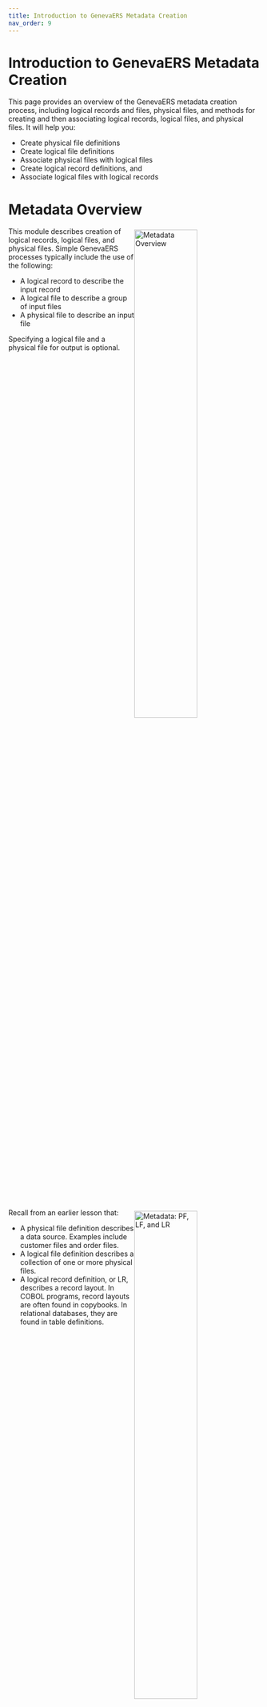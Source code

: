 ```yaml
---
title: Introduction to GenevaERS Metadata Creation
nav_order: 9
---
```


# Introduction to GenevaERS Metadata Creation

This page provides an overview of the GenevaERS metadata creation process, including  logical records and files, physical files, and methods for creating and then associating logical records, logical files, and physical files.  It will help you:
- Create physical file definitions 
- Create logical file definitions 
- Associate physical files with logical files 
- Create logical record definitions, and
- Associate logical files with logical records


<div style="clear: right" >

# Metadata Overview

<img style="float: right;" width="50%" vspace="5" alt="Metadata Overview" src=images/Module9-Metadata_Creation/Module9_Slide3.jpeg title="Metadata Overview"/>

This module describes creation of logical records, logical files, and physical files. Simple GenevaERS processes typically include the use of the following:
- A logical record to describe the input record 
- A logical file to describe a group of input files
- A physical file to describe an input file 

Specifying a logical file and a physical file for output is optional. 

<div style="clear: right" >

<img style="float: right;" width="50%" vspace="5" alt="Metadata: PF, LF, and LR" src=images/Module9-Metadata_Creation/Module9_Slide4.jpeg title="Metadata: PF, LF, and LR"/>

Recall from an earlier lesson that: 
- A physical file definition describes a data source. Examples include customer files and order files. 
- A logical file definition describes a collection of one or more physical files. 
- A logical record definition, or LR, describes a record layout. In COBOL programs, record layouts are often found in copybooks. In relational databases, they are found in table definitions. 

<div style="clear: right" >

# Physical Files

<img style="float: right;" width="50%" vspace="5" alt="Metadata: Physical File" src=images/Module9-Metadata_Creation/Module9_Slide5.jpeg title="Metadata: Physical File"/>

To create a physical file, you begin by opening the Administration menu, selecting New, and then selecting Physical File. To select and edit an existing physical file, click the Physical File icon in the navigation pane, and then double-click the appropriate physical file to select it from the list.

<div style="clear: right" >

## Name

<img style="float: right;" width="50%" vspace="5" alt="Physical File – Named" src=images/Module9-Metadata_Creation/Module9_Slide6.jpeg title="Physical File – Named"/>

Begin by giving the physical file a descriptive name. All GenevaERS components must be uniquely named within an environment. The names may be up to 48 characters long, starting with a letter, and composed of letters, numbers, and the underscore (_). 

It is a good practice to add an underscore and the letters “PF” at the end of the name. This is not required, but it helps differentiate physical files from similarly named logical files and logical records. Typical names would be “CUSTOMER_PF,” “ORDER001_PF,” and “US_SALES_PF.”

<div style="clear: right" >

## File Type

<img style="float: right;" width="50%" vspace="5" alt="Physical File – File Type" src=images/Module9-Metadata_Creation/Module9_Slide7.jpeg title="Physical File – File Type"/>

Next, open the File Type list. Most GenevaERS processes use disk files. Select Tape File only when GenevaERS high-speed tape processing is required. Pipes and tokens are special internal GenevaERS virtual files that are never written to disk or tape. Find out more about them in the “Physical File” subsection of the “Metadata” section of the GenevaERS help documentation, which can be opened from the Help menu of the Workbench. 

<div style="clear: right" >

## Access Method

<img style="float: right;" width="50%" vspace="5" alt="Physical File – Access Method" src=images/Module9-Metadata_Creation/Module9_Slide8.jpeg title="Physical File – Access Method"/>

Next, open the Access Method list. Again, typical GenevaERS processes use sequential - standard access. Information about other types of access methods can be found in the GenevaERS help documentation.

<div style="clear: right" >

## Exits

<img style="float: right;" width="50%" vspace="5" alt="Physical File – Exits" src=images/Module9-Metadata_Creation/Module9_Slide9.jpeg title="Physical File – Exits"/>

The Read User-Exit Routine field, the parameters field, and the Comments field are optional. Read user-exits are custom-developed programs called by the Extract Engine to read data from files for input to GenevaERS, rather than the engine reading the files directly. Parameters may be passed to the exits when they are called. 

<div style="clear: right" >

## SQL

<img style="float: right;" width="50%" vspace="5" alt="Physical File – SQL" src=images/Module9-Metadata_Creation/Module9_Slide10.jpeg title="Physical File – SQL"/>

If source data resides in an IBM® DB2® database, the “DB2 via SQL” access method or the “DB2 via VSAM” access method is chosen. This SQL section of the Physical File tab allows you to define the DB2 connection. Details about how to set up a DB2 connection can be found in the GenevaERS help.

<div style="clear: right" >

# Data Set Input

<img style="float: right;" width="50%" vspace="5" alt="Physical File – Data Set Input" src=images/Module9-Metadata_Creation/Module9_Slide11.jpeg title="Physical File – Data Set Input"/>

The Dataset tab allows for specification of the input and output parameters for physical files. For input data sets, GenevaERS processes typically use the input DD name. This 8-character name should match what is placed in the JCL for the Extract phase step of the Performance Engine.

The data set name (or DSN), read disposition (or ReadDISP), and record length parameters are optional. If the actual fully qualified data set name is provided and the input DD name is not found in the JCL, the Extract Engine attempts to dynamically allocate this file. If no disposition is specified here, it defaults to Share. 

<div style="clear: right" >

## Data Set Output

<img style="float: right;" width="50%" vspace="5" alt="Physical File – Data Set Output" src=images/Module9-Metadata_Creation/Module9_Slide12.jpeg title="Physical File – Data Set Output"/>

The Output DD Name field enables you to specify the DD name that will receive output from a view. The other output data set parameters, which correspond to typical JCL file parameters, may be used for dynamic file allocation. Depending upon your operating system configuration, the Performance Engine may not be able to dynamically allocate output files.

<div style="clear: right" >

## Associated Logical Files

<img style="float: right;" width="50%" vspace="5" alt="Physical File – Associated Logical Files" src=images/Module9-Metadata_Creation/Module9_Slide13.jpeg title="Physical File – Associated Logical Files"/>

When the physical file is saved, it is assigned a unique GenevaERS ID. The time stamps show when the file was created, and when it was last updated.

Physical files are contained within one or more logical files. A list of the associated logical files is presented on this screen for reference. The association of a physical file with a logical file can be done on the Logical File screen, which will be shown later. 

<div style="clear: right" >

# Logical Files

<img style="float: right;" width="50%" vspace="5" alt="Logical File" src=images/Module9-Metadata_Creation/Module9_Slide14.jpeg title="Logical File"/>

Depending on how Workbench security is set up, the Workbench menu bar displays either the Administration menu (for system administrators) or the Components menu (for non-administrators). To create a logical file, you begin by opening the Administration or Components menu, selecting New, and then selecting Logical File. To select and edit an existing logical file, click the Logical File icon in the navigation pane and then double-click the appropriate logical file to select it from the list.

<div style="clear: right" >

## Name

<img style="float: right;" width="50%" vspace="5" alt="Logical File – Name" src=images/Module9-Metadata_Creation/Module9_Slide15.jpeg title="Logical File – Name"/>

Remember that a physical file definition must have a unique name. A logical file definition must also have a unique name. The name may be up to 48 characters long, starting with a letter, and composed of letters, numbers, and the underscore (_). 

It is a good practice to add an underscore and the letters “LF” at the end of the name. This is not required, but it helps differentiate logical files from similarly named physical files and logical records. Typical names are “CUSTOMER_LF,” “ORDER_LF,” and “SALES_LF.” 

You can use the Comments field to describe this logical file and its purpose.

<div style="clear: right" >

## Physical File Association

<img style="float: right;" width="50%" vspace="5" alt="Logical File – Physical File Association" src=images/Module9-Metadata_Creation/Module9_Slide16.jpeg title="Logical File – Physical File Association"/>

Logical files are associated with one or more physical files. To make the association, click Add and select the physical file to be associated. After you click OK, the physical file is displayed in the Associated Physical Files area.

<div style="clear: right" >

<img style="float: right;" width="50%" vspace="5" alt="Logical File – Physical File Association" src=images/Module9-Metadata_Creation/Module9_Slide17.jpeg title="Logical File – Physical File Association"/>

If we return now to the Physical File screen that we were discussing a few slides ago, we can see that the association is also shown here. In this case, CUSTOMER_LF is displayed as a logical file associated with the CUSTOMER_PF physical file. 

<div style="clear: right" >

## Associated LRs

<img style="float: right;" width="50%" vspace="5" alt="Logical File – Associated LRs" src=images/Module9-Metadata_Creation/Module9_Slide18.jpeg title="Logical File – Associated LRs"/>

After you save the logical file for the first time, an ID is assigned and the time stamps are updated. 
The records in logical files can be described by many logical records. A list of the associated logic records is presented on this screen for reference. You can associate a logical file with an LR on the Logical Record screen. You must first define an LR before you make the association.

<div style="clear: right" >

# Logical Record

<img style="float: right;" width="50%" vspace="5" alt="Logical Record" src=images/Module9-Metadata_Creation/Module9_Slide19.jpeg title="Logical Record"/>

To create a logical record, open the Administration or Components) menu, New, and then select Logical Record. To edit an existing logical record, select Logical Record in the navigation pane and then select the existing LR from the LR list.

<div style="clear: right" >

<img style="float: right;" width="50%" vspace="5" alt="Logical Record Properties" src=images/Module9-Metadata_Creation/Module9_Slide20.jpeg title="Logical Record Properties"/>

Logical records must be given a name. As with PF names and LF names, an LR name may be up to 48 characters long, starting with a letter, and composed of letters, numbers, and the underscore (_). 

Select Logical File for the type because this LR will be associated with a logical file. All LRs are inactive until they contain at least one field.

The lookup user-exit routine and parameters are used for custom-developed routines that are called instead of doing a lookup.

<div style="clear: right" >

## Fields

<img style="float: right;" width="50%" vspace="5" alt="Logical Record Fields" src=images/Module9-Metadata_Creation/Module9_Slide21.jpeg title="Logical Record Fields"/>


Click the LR Fields tab. The grid on this panel is used to create and maintain field definitions. Fields are defined with names, data types, start positions and lengths, and numbers of decimal points. All the data types discussed in the “I/O Processing and Data Types” module of this training course are available for each field. 

To begin, select Add Field from the Edit menu. Then click the Add Field icon (the plus sign) on the Logical Record Editor toolbar or press Alt+Insert. This enables you to fill in values to complete the field definition. As with LR names, a field name may be up to 48 characters long, starting with a letter, and composed of letters, numbers, and the underscore (_). 

<div style="clear: right" >

## Keys and Global Fields

<img style="float: right;" width="50%" vspace="5" alt="Logical Record Keys and Global Fields" src=images/Module9-Metadata_Creation/Module9_Slide22.jpeg title="Logical Record Keys and Global Fields"/>

When you save the logical record, the system automatically assigns a field ID to each field definition. 

For a logical record to be the target of a join, you must define the structure of the primary key. The primary key can be composed of one or more fields. Click in the Primary Key cell for the first field in the key, and select 1. Select 2 for the second field in the primary key, and continue in this way until all key fields are defined. 
The total length of all key fields in the LR is shown in the Total Key Length field. 

<div style="clear: right" >

## Redefines

<img style="float: right;" width="50%" vspace="5" alt="Logical Record Redefines" src=images/Module9-Metadata_Creation/Module9_Slide23.jpeg title="Logical Record Redefines"/>

Typically, as fields are added, the start position of the new field begins at the end position of the last added field. However, you can set field positions to overlap, using the Redefines check box. This check box allows modification of the Fixed Position field. 

Use the number in the Total Length field to ensure that the length of the LR is correct when adding redefined fields. 

In this example, the customer date of birth year and month field starts at the same position as the full customer date of birth field. 

<div style="clear: right" >

## Other Fields

<img style="float: right;" width="50%" vspace="5" alt="Logical Record Other Fields" src=images/Module9-Metadata_Creation/Module9_Slide24.jpeg title="Logical Record Other Fields"/>

Scrolling right on the grid reveals additional field attributes that can be assigned. The Date/Time Format field designates how the date is stored in fields, if applicable. A check mark in the Signed check box indicates that the field contains valid sign data. If this field is used as a column in a view, the headings entered here (1,2, & 3) are used as the headings for the column in that view.

<div style="clear: right" >

## Logical File Association

<img style="float: right;" width="50%" vspace="5" alt="Logical Record - Logical File Association" src=images/Module9-Metadata_Creation/Module9_Slide25.jpeg title="Logical Record - Logical File Association"/>

After you enter the field definitions, you click the Associated Logical Files tab. On this tab, you define which logical records contain records in the layout of the LR. Click Add and then select the logical files to be associated. After you click OK, the list is updated with the associated logical file.


<div style="clear: right" > 

# Links

Place following text in the topic:  
    ````
    [Topic A](TopicA)
    ````

The link displays as:   
[Topic A](TopicA)